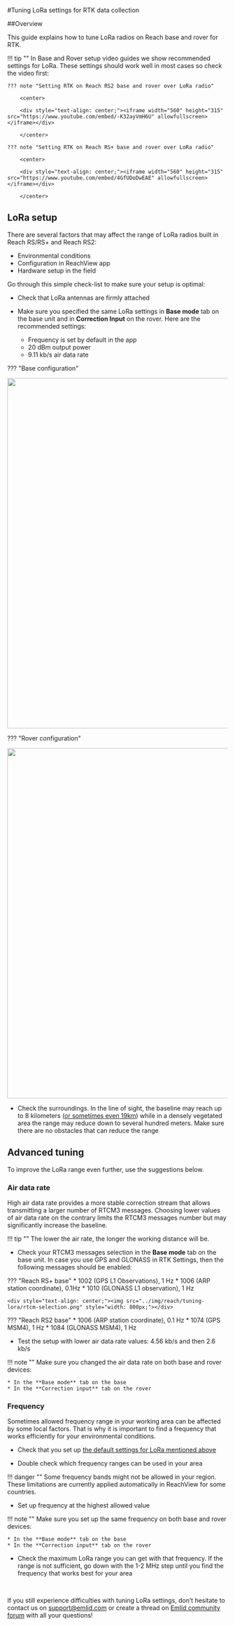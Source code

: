 #Tuning LoRa settings for RTK data collection

##Overview

This guide explains how to tune LoRa radios on Reach base and rover for RTK.

!!! tip ""
	In Base and Rover setup video guides we show recommended settings for LoRa. These settings should work well in most cases so check the video first:

    ??? note "Setting RTK on Reach RS2 base and rover over LoRa radio"
        
        <center>

	    <div style="text-align: center;"><iframe width="560" height="315" src="https://www.youtube.com/embed/-K32ayVmH6U" allowfullscreen></iframe></div>

	    </center>

    ??? note "Setting RTK on Reach RS+ base and rover over LoRa radio"
        
        <center>

	    <div style="text-align: center;"><iframe width="560" height="315" src="https://www.youtube.com/embed/4GfUDoDwEAE" allowfullscreen></iframe></div>

	    </center>

## LoRa setup

There are several factors that may affect the range of LoRa radios built in Reach RS/RS+ and Reach RS2:

* Environmental conditions
* Configuration in ReachView app
* Hardware setup in the field

Go through this simple check-list to make sure your setup is optimal:

* Check that LoRa antennas are firmly attached

* Make sure you specified the same LoRa settings in **Base mode** tab on the base unit and in **Correction Input** on the rover. Here are the recommended settings:
	- Frequency is set by default in the app
    - 20 dBm output power
    - 9.11 kb/s air data rate

??? "Base configuration"
    <div style="text-align: center;"><img src="../img/reach/tuning-lora/base-mode.png" style="width: 800px;"></div>

??? "Rover configuration"
    <div style="text-align: center;"><img src="../img/reach/tuning-lora/correction-input.png" style="width: 800px;"></div>

* Check the surroundings. In the line of sight, the baseline may reach up to 8 kilometers ([or sometimes even 19km](https://emlid.com/lora-radio-hits-19-km-baseline/)) while in a densely vegetated area the range may reduce down to several hundred meters. Make sure there are no obstacles that can reduce the range

## Advanced tuning

To improve the LoRa range even further, use the suggestions below.

### Air data rate

High air data rate provides a more stable correction stream that allows transmitting a larger number of RTCM3 messages. Choosing lower values of air data rate on the contrary limits the RTCM3 messages number but may significantly increase the baseline.

!!! tip ""
    The lower the air rate, the longer the working distance will be.

* Check your RTCM3 messages selection in the **Base mode** tab on the base unit. In case you use GPS and GLONASS in RTK Settings, then the following messages should be enabled:

??? "Reach RS+ base"
    * 1002 (GPS L1 Observations), 1 Hz
    * 1006 (ARP station coordinate), 0.1Hz
    * 1010 (GLONASS L1 observation), 1 Hz
    
    <div style="text-align: center;"><img src="../img/reach/tuning-lora/rtcm-selection.png" style="width: 800px;"></div>

??? "Reach RS2 base"
    * 1006 (ARP station coordinate), 0.1 Hz
    * 1074 (GPS MSM4), 1 Hz
    * 1084 (GLONASS MSM4), 1 Hz

* Test the setup with lower air data rate values: 4.56 kb/s and then 2.6 kb/s

!!! note ""
    Make sure you changed the air data rate on both base and rover devices: 

    * In the **Base mode** tab on the base 
    * In the **Correction input** tab on the rover

### Frequency

Sometimes allowed frequency range in your working area can be affected by some local factors. That is why it is important to find a frequency that works efficiently for your environmental conditions.

* Check that you set up [the default settings for LoRa mentioned above](#lora-setup)

* Double check which frequency ranges can be used in your area

!!! danger ""
	Some frequency bands might not be allowed in your region. These limitations are currently applied automatically in ReachView for some countries.

* Set up frequency at the highest allowed value

!!! note ""
	Make sure you set up the same frequency on both base and rover devices:
    
    * In the **Base mode** tab on the base 
    * In the **Correction input** tab on the rover

* Check the maximum LoRa range you can get with that frequency. If the range is not sufficient, go down with the 1-2 MHz step until you find the frequency that works best for your area

<br>

If you still experience difficulties with tuning LoRa settings, don’t hesitate to contact us on support@emlid.com or create a thread on [Emlid community forum](https://community.emlid.com) with all your questions!
